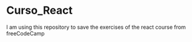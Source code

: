 # Curso_React
I am using this repository to save the exercises of the react course from freeCodeCamp
